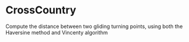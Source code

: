 # CrossCountry
Compute the distance between two gliding turning points, using both the Haversine method and Vincenty algorithm
